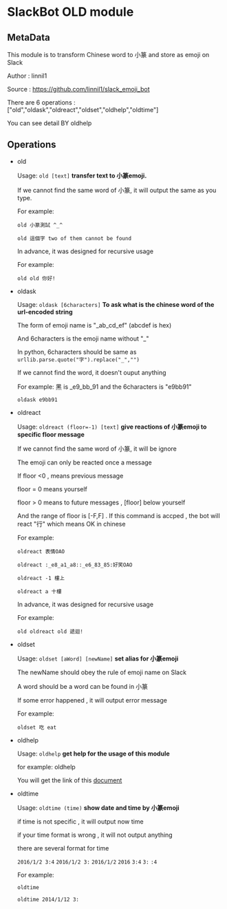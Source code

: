 # SlackBot OLD module

## MetaData
This module is to transform Chinese word to 小篆 and store as emoji on Slack

Author : linnil1

Source : https://github.com/linnil1/slack_emoji_bot

There are 6 operations : ["old","oldask","oldreact","oldset","oldhelp","oldtime"]

You can see detail BY oldhelp

## Operations
* old 

  Usage: `old [text]` **transfer text to 小篆emoji.**

  If we cannot find the same word of 小篆, it will output the same as you type.

  For example:

  `old 小篆測試 ^_^`

  `old 這個字 two of them cannot be found`

  In advance, it was designed for recursive usage

  For example:

  `old old 你好!`

* oldask

  Usage: `oldask [6characters]` **To ask what is the chinese word of the url-encoded string**

  The form of emoji name is "_ab_cd_ef" (abcdef is hex)

  And 6characters is the emoji name without "_"

  In python, 6characters should be same as `urllib.parse.quote("字").replace("_","")`

  If we cannot find the word, it doesn't ouput anything

  For example: 黑 is _e9_bb_91 and the 6characters is "e9bb91"
  
  `oldask e9bb91`

* oldreact
  
  Usage: `oldreact (floor=-1) [text]` **give reactions of 小篆emoji to specific floor message**

  If we cannot find the same word of 小篆, it will be ignore

  The emoji can only be reacted once a message

  If floor <0 , means previous message

  floor = 0  means yourself

  floor > 0 means to future messages , [floor] below yourself
  
  And the range of floor is [-F,F] . If this command is accped , the bot will react "行" which means OK in chinese 

  For example:

  `oldreact 表情OAO`

  `oldreact :_e8_a1_a8::_e6_83_85:好笑OAO`

  `oldreact -1 樓上`
  
  `oldreact a 十樓`

  In advance, it was designed for recursive usage

  For example:

  `old oldreact old 遞迴!`

* oldset

  Usage: `oldset [aWord] [newName]` **set alias for 小篆emoji**

  The newName should obey the rule of emoji name on Slack

  A word should be a word can be found in 小篆

  If some error happened , it will output error message

  For example:

  `oldset 吃 eat`

* oldhelp

  Usage: `oldhelp` **get help for the usage of this module**

  for example: oldhelp

  You will get the link of this [document](OLDhelp.md)
  
* oldtime

  Usage: `oldtime (time)` **show date and time by 小篆emoji**

  if time is not specific , it will output now time

  if your time format is wrong , it will not output anything

  there are several format for time

	`2016/1/2 3:4` `2016/1/2 3:` `2016/1/2` `2016` `3:4` `3:` `:4`

  For example:

  `oldtime`

  `oldtime 2014/1/12 3:`
